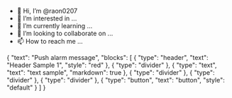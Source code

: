 - 👋 Hi, I’m @raon0207
- 👀 I’m interested in ...
- 🌱 I’m currently learning ...
- 💞️ I’m looking to collaborate on ...
- 📫 How to reach me ...

<!---
raon0207/raon0207 is a ✨ special ✨ repository because its `README.md` (this file) appears on your GitHub profile.
You can click the Preview link to take a look at your changes.
--->


{
  "text": "Push alarm message",
  "blocks": [
    {
      "type": "header",
      "text": "Header Sample 1",
      "style": "red"
    },
    {
      "type": "divider"
    },
    {
      "type": "text",
      "text": "text sample",
      "markdown": true
    },
    {
      "type": "divider"
    },
    {
      "type": "divider"
    },
    {
      "type": "divider"
    },
    {
      "type": "button",
      "text": "button",
      "style": "default"
    }
  ]
}
